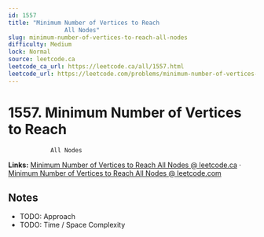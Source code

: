 ```yaml
--- 
id: 1557
title: "Minimum Number of Vertices to Reach
                All Nodes"
slug: minimum-number-of-vertices-to-reach-all-nodes
difficulty: Medium
lock: Normal
source: leetcode.ca
leetcode_ca_url: https://leetcode.ca/all/1557.html
leetcode_url: https://leetcode.com/problems/minimum-number-of-vertices-to-reach-all-nodes/
---
```


# 1557. Minimum Number of Vertices to Reach
                All Nodes

**Links:** [Minimum Number of Vertices to Reach
                All Nodes @ leetcode.ca](https://leetcode.ca/all/1557.html) · [Minimum Number of Vertices to Reach
                All Nodes @ leetcode.com](https://leetcode.com/problems/minimum-number-of-vertices-to-reach-all-nodes/)

## Notes
- TODO: Approach
- TODO: Time / Space Complexity
